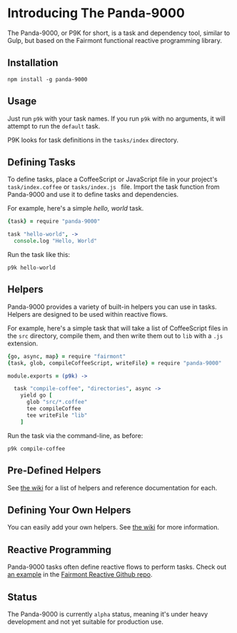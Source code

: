 # Introducing The Panda-9000

The Panda-9000, or P9K for short, is a task and dependency tool, similar to Gulp, but based on the Fairmont functional reactive programming library.

## Installation

```
npm install -g panda-9000
```

## Usage

Just run `p9k` with your task names. If you run `p9k` with no arguments, it will attempt to run the `default` task.

P9K looks for task definitions in the `tasks/index` directory.

## Defining Tasks

To define tasks, place a CoffeeScript or JavaScript file in your project's `task/index.coffee` or `tasks/index.js ` file.
Import the task function from Panda-9000 and use it to define tasks and dependencies.

For example, here's a simple _hello, world_ task.

```coffee
{task} = require "panda-9000"

task "hello-world", ->
  console.log "Hello, World"
```

Run the task like this:

```
p9k hello-world
```

## Helpers

Panda-9000 provides a variety of built-in helpers you can use in tasks.
Helpers are designed to be used within reactive flows.

For example, here's a simple task that will take a list of CoffeeScript files in the `src` directory, compile them, and then write them out to `lib` with a `.js` extension.

```coffee
{go, async, map} = require "fairmont"
{task, glob, compileCoffeeScript, writeFile} = require "panda-9000"

module.exports = (p9k) ->

  task "compile-coffee", "directories", async ->
    yield go [
      glob "src/*.coffee"
      tee compileCoffee
      tee writeFile "lib"
    ]
```

Run the task via the command-line, as before:

```
p9k compile-coffee
```

## Pre-Defined Helpers

See [the wiki]() for a list of helpers and reference documentation for each.

## Defining Your Own Helpers

You can easily add your own helpers. See [the wiki]() for more information.

## Reactive Programming

Panda-9000 tasks often define reactive flows to perform tasks.
Check out
[an  example](https://github.com/pandastrike/fairmont-reactive/blob/master/examples/web-apps/counter/tasks/index.coffee)
in the
[Fairmont Reactive Github repo](https://github.com/pandastrike/fairmont-reactive).

## Status

The Panda-9000 is currently `alpha` status, meaning it's under heavy development and not yet suitable for production use.
